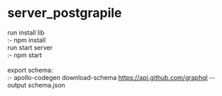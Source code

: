 # server_postgrapile

run install lib <br>
:- npm install<br>
run start server<br>
:- npm start<br>
<br>
export schema:<br>
:- apollo-codegen download-schema https://api.github.com/graphql --output schema.json<br>

